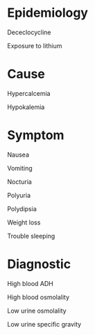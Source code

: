 # Epidemiology

Dececlocycline

Exposure to lithium

# Cause

Hypercalcemia

Hypokalemia

# Symptom

Nausea

Vomiting

Nocturia

Polyuria

Polydipsia

Weight loss

Trouble sleeping

# Diagnostic

High blood ADH

High blood osmolality

Low urine osmolality

Low urine specific gravity
